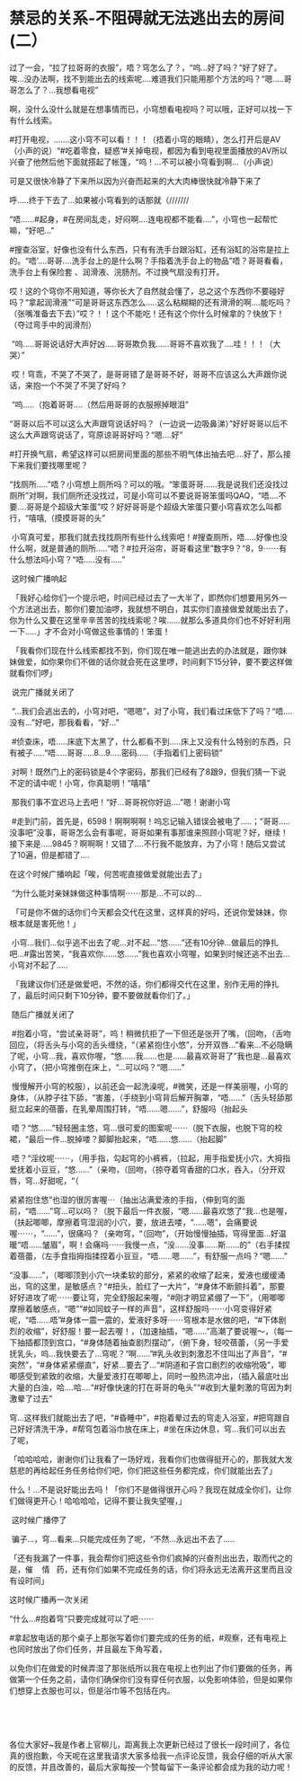 # 禁忌的关系-不阻碍就无法逃出去的房间 (二）

过了一会，“拉了拉哥哥的衣服”，唔？穹怎么了？，“呜…好了吗？”好了好了。唉…没办法啊，找不到能出去的线索呢….难道我们只能用那个方法的吗？“嗯…..哥哥怎么了？…我想看电视”

啊，没什么没什么就是在想事情而已，小穹想看电视吗？可以哦，正好可以找一下有什么线索。 

#打开电视，…….这小穹不可以看！！！（捂着小穹的眼睛），怎么打开后是AV（小声的说）“#吃着零食，疑惑”#关掉电视，都因为看到电视里面播放的AV所以兴奋了他然后他下面就搭起了帐篷，“呜！…不可以被小穹看到啊…（小声说） 

可是又很快冷静了下来所以因为兴奋而起来的大大肉棒很快就冷静下来了 

呼…..终于下去了…如果被小穹看到的话那就（/////// 

“唔……#起身，#在房间乱走，好闷啊….连电视都不能看….”，小穹也一起帮忙嘛，“好吧…” 

#搜查浴室，好像也没有什么东西，只有有洗手台跟浴缸，还有浴缸的浴帘是拉上的。“唔’….哥哥….洗手台上的是什么啊？手指着洗手台上的物品”唔？哥哥看看，洗手台上有保险套 、润滑液、浣肠剂。不过换气扇没有打开。 

哎！这的个穹你不用知道，等你长大了自然就会懂了，总之这个东西你不要碰好吗？“拿起润滑液”“可是哥哥这东西怎么…..这么粘糊糊的还有滑滑的啊….能吃吗？（张嘴准备去下去）”哎？！！这个不能吃！还有这个你什么时候拿的？快放下！（夺过弯手中的润滑剂）

 “呜…..哥哥说话好大声好凶…..哥哥欺负我……哥哥不喜欢我了….哇！！！（大哭）”

 哎！穹乖，不哭了不哭了，是哥哥错了是哥哥不好，哥哥不应该这么大声跟你说话，来抱一个不哭了不哭了好吗？

 “呜…..（抱着哥哥….（然后用哥哥的衣服擦掉眼泪”

“哥哥以后不可以这么大声跟穹说话好吗？（一边说一边吸鼻涕）”好好哥哥以后不这么大声跟穹说话了，穹原谅哥哥好吗？“嗯….好” 

#打开换气扇，希望这样可以把房间里面的那些不明气体出抽去吧….好了，那么接下来我们要找哪里呢？ 

“找厕所…..”唔？小穹想上厕所吗？可以的哦。“笨蛋哥哥……我是说我们还没找过厕所”对啊，我们厕所还没找过，可是小穹可以不要说哥哥笨蛋吗QAQ，“唔….不要….哥哥是个超级大笨蛋”哎？好好哥哥是个超级大笨蛋只要小穹喜欢怎么叫都行，“嘻嘻,（摸摸哥哥的头”

 小穹真可爱，那我们就去找找厕所有些什么线索吧！#搜查厕所，唔…..好像也没什么啊，就是普通的厕所…..“唔？#拉开浴帘，哥哥看这里”数字9？“8，9⋯⋯有什么想法吗小穹？“唔…..没有…..”

 这时候广播响起

 「我好心给你们一个提示吧，时间已经过去了一大半了，即然你们想要用另外一个方法逃出去，那你们要加油啰，我就想不明白，其实你们直接做爱就能出去了，你为什么又要在这里辛辛苦苦的找线索呢？唉……就那么多道具你们也不好好利用一下…..」才不会对小穹做这些事情的！笨蛋！

 「我看你们现在什么线索都找不到，你们现在唯一能逃出去的办法就是，跟你妹妹做爱，如你果你们不做的话你就会死在这里啰，时间剩下15分钟，要不要这样做就看你们啰」

 说完广播就关闭了

 “…我们会逃出去的，小穹对吧，“嗯嗯”，对了小穹，我们看过床低下了吗？“唔….没有…”好吧，那我看看，“好…”

 #侦查床，唔…..床底下太黑了，什么都看不到…..床上又没有什么特别的东西，只有被子…..“唔…..哥哥…..8…9…..密码…..（手指着们上密码锁”

 对啊！既然门上的密码锁是4个字密码，那我们已经有了8跟9，但我们猜一下说不定的请中呢！小穹，你真聪明！“嘻嘻”

 那我们事不宜迟马上去吧！“好…哥哥祝你好运….”嗯！谢谢小穹

 #走到门前，首先是，6598！啊啊啊啊！呜忘记输入错误会被电了…..；“哥哥…..没事吧”没事，哥哥怎么会有事呢，哥哥如果有事那谁来照顾小穹呢？好，继续！接下来是…..9845？啊啊啊！又错了….不行我不能放弃，为了小穹！随后又尝试了10遍，但是都错了….

在这个时候广播响起「唉，何苦呢直接做爱就能出去了」

 “为什么能对亲妹妹做这种事情啊⋯⋯那是…不可以的…

 「可是你不做的话你们今天都会交代在这里，这样真的好吗，还说你爱妹妹，你根本就是害死他！」

 小穹…我们…似乎逃不出去了呢…对不起…“悠……”还有10分钟…做最后的挣扎吧…#露出苦笑，“我喜欢你……悠……”我也喜欢小穹喔，如果到时候还逃不出去…小穹对不起了…..

 「我建议你们还是做爱吧，不然的话，你们都得交代在这里，别作无用的挣扎了，最后时间只剩下10分钟，要不要做就看你们了。」

 随后广播就关闭了

 #抱着小穹，“尝试亲哥哥”，呜！稍微抗拒了一下但还是张开了嘴，（回吻，（舌吻回应，（将舌头与小穹的舌头缠绕，“（紧紧抱住小悠”，分开双唇…”看来…不必隐瞒了呢，小穹…我，喜欢你喔，“悠……我……也是……最喜欢哥哥了”我也是…最喜欢小穹了，（把小穹推倒在床上，“…可以吗？“嗯……”

 慢慢解开小穹的校服），以前还会一起洗澡呢，#微笑，还是一样美丽喔，小穹的身体，（从脖子往下舔，“害羞，（手绕到小穹背后解开胸罩，“唔……”（舌头轻舔那挺立起来的蓓蕾，在乳晕周围打转，“唔……嗯……”，舒服吗（抬起头

 唔？“悠……”轻轻圈主悠，穹…很可爱的图案呢⋯⋯（脱下衣服，也脱下穹的校裙，“最后一件…脱掉喽？脚脚抬起来，“唔……悠……（抬起脚”

 唔？“淫纹呢⋯⋯，（用手指，勾起穹的小裤裤，（拉起，用手指爱抚小穴，大拇指爱抚着小豆豆，“悠……”（亲吻，（回吻，（掠夺着穹香甜的口水，吞入，（分开双唇，穹…好甜呢，“（

紧紧抱住悠”也湿的很厉害喔⋯（抽出沾满爱液的手指，（伸到穹的面前，“唔……”穹…可以吗？（脱下最后一件衣服，“嗯……最喜欢悠了”我…也是喔，（扶起唧唧，摩擦着穹湿润的小穴，要，放进去喽，“……嗯”，会痛要说喔⋯⋯，“……”，很痛吗？（亲吻穹，“（回吻”，（开始慢慢抽插，穹得里面…好温暖“唔……皱眉”，啊！会痛吗⋯⋯我慢一点，“没……没事……斯……的”（右手揉捏着蓓蕾，（左手食指拇指揉捏着小豆豆，“唔……嗯……”，有舒服一点吗？“嗯……” 

“没事……”，（唧唧顶到小穴一块柔软的部分，紧紧的收缩了起来，爱液也缓缓涌出，穹的这里，是敏感点？“#扭头，脸红了一大片”，“#身体不断颤抖着”，那要好好进攻了呢⋯⋯要让穹，完全舒服起来喔，“#刚才明显紧绷了一下”，（用唧唧摩擦着敏感点，“嗯”“#如同蚊子一样的声音”，这样舒服吗⋯⋯小穹变得好紧呢，“唔……唔”#身体一震一震的，爱液好多呀⋯⋯穹根本是水做的吧，“#下体剧烈的收缩”，好舒服！要一起去喔！，（加速抽插，“嗯……”高潮了要说喔～，（每一下抽插都顶到宫口，“#身体随着抽查剧烈摆动”，（俯下身，轻咬蓓蕾，（另一手爱抚乳头，呜…我快要去了…穹呢？“啊……”#乳头收到刺激忍不住叫出了声音”，“#突然”，“#身体紧紧绷直”，好紧…要去了…“#阴道和子宫口剧烈的收缩吮吸”，唧唧感受到紧致的收缩，大量爱液打在唧唧上，同时一股热流冲出，（插入最底吐出大量的白浊，哈….哈….“#好像快速的打在哥哥的龟头”“#收到大量刺激的穹因为刺激晕了过去” 

穹…这样我们就能出去了吧，“#昏睡中”，#抱着晕过去的穹走入浴室，#把穹跟自己好好清洗干净，#帮穹包着浴巾放在床上，#坐在床边休息，穹…我们可以出去了呢， 

「哈哈哈哈，谢谢你们让我看了一场好戏，我看你们也做得挺开心的，那我就大发慈悲的再给起任务任务给你们吧，你们把这些任务都完成，你们就能出去了」 

什么！…不是说好能出去吗！「你们不是做得很开心吗？我现在就成全你们，让你们做得更开心！哈哈哈哈，记得不要让我失望喔，」

 这时候广播停了

 骗子…，穹…看来…只能完成任务了呢，“不然…永远出不去了…..

「还有我漏了一件事，我会帮你们把这些令你们疯掉的兴奋剂出出去，取而代之的是，催    情   药，还有你们如果不完成任务的话，你们将永远无法离开这里而且没有设时间」 

这时候广播再一次关闭 

“什么…#抱着穹”只要完成就可以了吧⋯⋯ 

#拿起放电话的那个桌子上那张写着你们要完成的任务的纸，#观察，还有电视上也同时放出了你们任务，并且最左下角写着， 

以免你们在做爱的时候弄湿了那张纸所以我在电视上也列出了你们要做的任务，再做第一个任务之前，请你们确保你们没有穿任何衣服，以免影响体验，但是如果你们想穿上衣服也可以，但是浴巾等不包括在内。 

  

  

各位大家好~我是作者上官柳儿，距离我上次更新已经过了很长一段时间了，各位真的很抱歉，今天呢在这里我请求大家多给我一点评论反馈，我会仔细的听从大家的反馈，并且改善的，最后大家每按一个赞每留下一条评论都会成为我的动力呢！